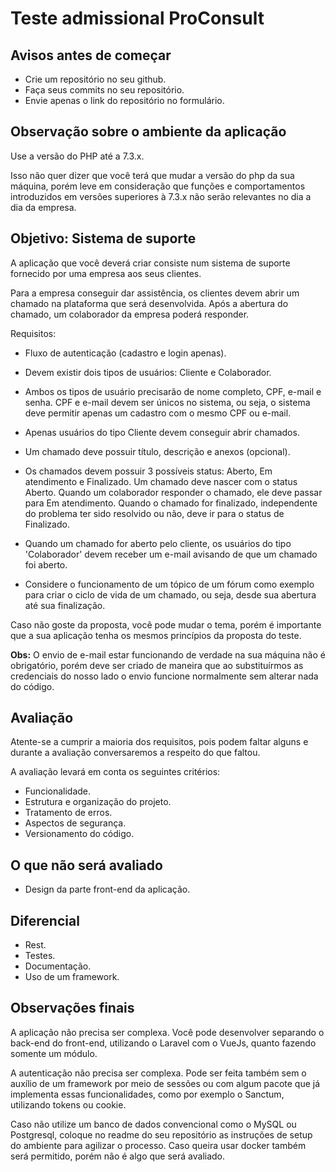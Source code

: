 # Teste admissional ProConsult

## Avisos antes de começar

- Crie um repositório no seu github.
- Faça seus commits no seu repositório.
- Envie apenas o link do repositório no formulário.

## Observação sobre o ambiente da aplicação

Use a versão do PHP até a 7.3.x.

Isso não quer dizer que você terá que mudar a versão do php da sua máquina, porém leve em consideração que funções e comportamentos introduzidos em versões superiores à 7.3.x não serão relevantes no dia a dia da empresa.

## Objetivo: Sistema de suporte

A aplicação que você deverá criar consiste num sistema de suporte fornecido por uma empresa aos seus clientes.

Para a empresa conseguir dar assistência, os clientes devem abrir um chamado na plataforma que será desenvolvida. Após a abertura do chamado, um colaborador da empresa poderá responder.

Requisitos:

- Fluxo de autenticação (cadastro e login apenas).

- Devem existir dois tipos de usuários: Cliente e Colaborador.

- Ambos os tipos de usuário precisarão de nome completo, CPF, e-mail e senha. CPF e e-mail devem ser únicos no sistema, ou seja, o sistema deve permitir apenas um cadastro com o mesmo CPF ou e-mail.

- Apenas usuários do tipo Cliente devem conseguir abrir chamados.

- Um chamado deve possuir título, descrição e anexos (opcional).

- Os chamados devem possuir 3 possíveis status: Aberto, Em atendimento e Finalizado. Um chamado deve nascer com o status Aberto. Quando um colaborador responder o chamado, ele deve passar para Em atendimento. Quando o chamado for finalizado, independente do problema ter sido resolvido ou não, deve ir para o status de Finalizado.

- Quando um chamado for aberto pelo cliente, os usuários do tipo 'Colaborador' devem receber um e-mail avisando de que um chamado foi aberto.

- Considere o funcionamento de um tópico de um fórum como exemplo para criar o ciclo de vida de um chamado, ou seja, desde sua abertura até sua finalização.

Caso não goste da proposta, você pode mudar o tema, porém é importante que a sua aplicação tenha os mesmos princípios da proposta do teste.

**Obs:** O envio de e-mail estar funcionando de verdade na sua máquina não é obrigatório, porém deve ser criado de maneira que ao substituírmos as credenciais do nosso lado o envio funcione normalmente sem alterar nada do código.

## Avaliação

Atente-se a cumprir a maioria dos requisitos, pois podem faltar alguns e durante a avaliação conversaremos a respeito do que faltou.

A avaliação levará em conta os seguintes critérios:

- Funcionalidade.
- Estrutura e organização do projeto.
- Tratamento de erros.
- Aspectos de segurança.
- Versionamento do código.

## O que **não** será avaliado

- Design da parte front-end da aplicação.

## Diferencial

- Rest.
- Testes.
- Documentação.
- Uso de um framework.

## Observações finais

A aplicação não precisa ser complexa. Você pode desenvolver separando o back-end do front-end, utilizando o Laravel com o VueJs, quanto fazendo somente um módulo.

A autenticação não precisa ser complexa. Pode ser feita também sem o auxílio de um framework por meio de sessões ou com algum pacote que já implementa essas funcionalidades, como por exemplo o Sanctum, utilizando tokens ou cookie.

Caso não utilize um banco de dados convencional como o MySQL ou Postgresql, coloque no readme do seu repositório as instruções de setup do ambiente para agilizar o processo. Caso queira usar docker também será permitido, porém não é algo que será avaliado.